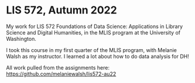 # LIS 572, Autumn 2022
My work for LIS 572 Foundations of Data Science: Applications in Library Science and Digital Humanities, in the MLIS program at the University of Washington.

I took this course in my first quarter of the MLIS program, with Melanie Walsh as my instructor. I learned a lot about how to do data analysis for DH!

All work pulled from the assignments here: https://github.com/melaniewalsh/lis572-au22

